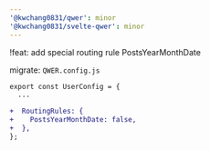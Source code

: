 ```yaml
---
'@kwchang0831/qwer': minor
'@kwchang0831/svelte-qwer': minor
---
```


!feat: add special routing rule PostsYearMonthDate

migrate: `QWER.config.js`

```diff
export const UserConfig = {
  ...

+  RoutingRules: {
+    PostsYearMonthDate: false,
+  },
};
```
